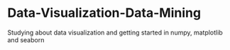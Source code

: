# Data-Visualization-Data-Mining
Studying about data visualization and getting started in numpy, matplotlib and seaborn
